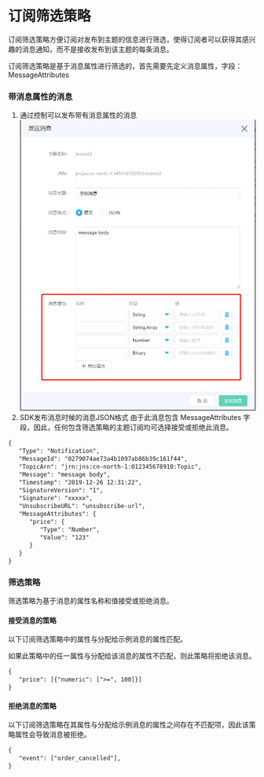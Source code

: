 # 订阅筛选策略

订阅筛选策略方便订阅对发布到主题的信息进行筛选，使得订阅者可以获得其感兴趣的消息通知，而不是接收发布到该主题的每条消息。

订阅筛选策略是基于消息属性进行筛选的，首先需要先定义消息属性，字段：MessageAttributes 

### 带消息属性的消息
1. 通过控制可以发布带有消息属性的消息
![创建](../../../../../image/Internet-Middleware/Notification-Service/订阅筛选策略1.png)
2. SDK发布消息时候的消息JSON格式
由于此消息包含 MessageAttributes 字段，因此，任何包含筛选策略的主题订阅均可选择接受或拒绝此消息。

```
{
   "Type": "Notification",
   "MessageId": "0279074ae73a4b1097ab86b39c161f44",
   "TopicArn": "jrn:jns:cn-north-1:012345678910:Topic",
   "Message": "message body",
   "Timestamp": "2019-12-26 12:31:22",
   "SignatureVersion": "1",
   "Signature": "xxxxx",
   "UnsubscribeURL": "unsubscribe-url",
   "MessageAttributes": {
      "price": {
         "Type": "Number",
         "Value": "123"
      }
   }
}
```

### 筛选策略
筛选策略为基于消息的属性名称和值接受或拒绝消息。

#### 接受消息的策略
以下订阅筛选策略中的属性与分配给示例消息的属性匹配。

如果此策略中的任一属性与分配给该消息的属性不匹配，则此策略将拒绝该消息。

```
{
   "price": [{"numeric": [">=", 100]}]
}
```

#### 拒绝消息的策略
以下订阅筛选策略在其属性与分配给示例消息的属性之间存在不匹配项，因此该策略属性会导致消息被拒绝。
```
{
   "event": ["order_cancelled"],
}
```
